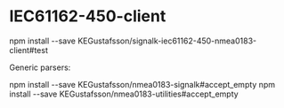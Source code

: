 # IEC61162-450-client

npm install --save KEGustafsson/signalk-iec61162-450-nmea0183-client#test

Generic parsers:

npm install --save KEGustafsson/nmea0183-signalk#accept_empty
npm install --save KEGustafsson/nmea0183-utilities#accept_empty
